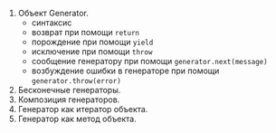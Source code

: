 1. Объект Generator.
	* синтаксис
	*	возврат при помощи `return`
	* порождение при помощи `yield`
	* исключение при помощи `throw`
	* сообщение генератору при помощи `generator.next(message)`
	* возбуждение ошибки в генераторе при помощи `generator.throw(error)`
2. Бесконечные генераторы.
3. Композиция генераторов.
4. Генератор как итератор объекта.
5. Генератор как метод объекта.

